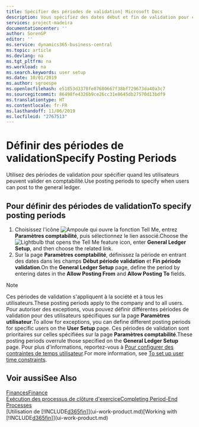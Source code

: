 ```yaml
---
title: Spécifier des périodes de validation| Microsoft Docs
description: Vous spécifiez des dates début et fin de validation pour configurer quand les utilisateurs peuvent valider en comptabilité.
services: project-madeira
documentationcenter: ''
author: SorenGP
editor: ''
ms.service: dynamics365-business-central
ms.topic: article
ms.devlang: na
ms.tgt_pltfrm: na
ms.workload: na
ms.search.keywords: user setup
ms.date: 10/01/2019
ms.author: sgroespe
ms.openlocfilehash: e51853d3378fe07680667f38bf729673da40a3c7
ms.sourcegitcommit: 86498fe4326b9ce26cc31e8645db27570d13bdf9
ms.translationtype: HT
ms.contentlocale: fr-FR
ms.lasthandoff: 11/06/2019
ms.locfileid: "2767513"
---
```

# <a name="specify-posting-periods"></a><span data-ttu-id="157bc-103">Définir des périodes de validation</span><span class="sxs-lookup"><span data-stu-id="157bc-103">Specify Posting Periods</span></span>
<span data-ttu-id="157bc-104">Utilisez des périodes de validation pour spécifier quand les utilisateurs peuvent valider en comptabilité.</span><span class="sxs-lookup"><span data-stu-id="157bc-104">Use posting periods to specify when users can post to the general ledger.</span></span>  

## <a name="to-specify-posting-periods"></a><span data-ttu-id="157bc-105">Pour définir des périodes de validation</span><span class="sxs-lookup"><span data-stu-id="157bc-105">To specify posting periods</span></span>
1. <span data-ttu-id="157bc-106">Choisissez l'icône ![Ampoule qui ouvre la fonction Tell Me](media/ui-search/search_small.png "Dites-moi ce que vous voulez faire"), entrez **Paramètres comptabilité**, puis sélectionnez le lien associé.</span><span class="sxs-lookup"><span data-stu-id="157bc-106">Choose the ![Lightbulb that opens the Tell Me feature](media/ui-search/search_small.png "Tell me what you want to do") icon, enter **General Ledger Setup**, and then choose the related link.</span></span>  
2. <span data-ttu-id="157bc-107">Sur la page **Paramètres comptabilité**, définissez la période en entrant des dates dans les champs **Début période validation** et **Fin période validation**.</span><span class="sxs-lookup"><span data-stu-id="157bc-107">On the **General Ledger Setup** page, define the period by entering dates in the **Allow Posting From** and **Allow Posting To** fields.</span></span>  

> [!NOTE]  
>   <span data-ttu-id="157bc-108">Ces périodes de validation s'appliquent à la société et à tous les utilisateurs.</span><span class="sxs-lookup"><span data-stu-id="157bc-108">These posting periods apply to the company and to all users.</span></span> <span data-ttu-id="157bc-109">Pour autoriser des exceptions, vous pouvez définir différentes périodes de validation pour des utilisateurs spécifiques sur la page **Paramètres utilisateur**.</span><span class="sxs-lookup"><span data-stu-id="157bc-109">To allow for exceptions, you can define different posting periods for specific users on the **User Setup** page.</span></span> <span data-ttu-id="157bc-110">Ces périodes de validation sont prioritaires sur celles spécifiées sur la page **Paramètres comptabilité**.</span><span class="sxs-lookup"><span data-stu-id="157bc-110">These posting periods overrule those specified on the **General Ledger Setup** page.</span></span> <span data-ttu-id="157bc-111">Pour plus d'informations, reportez-vous à [Pour configurer des contraintes de temps utilisateur](ui-define-granular-permissions.md#to-set-up-user-time-constraints).</span><span class="sxs-lookup"><span data-stu-id="157bc-111">For more information, see [To set up user time constraints](ui-define-granular-permissions.md#to-set-up-user-time-constraints).</span></span>

## <a name="see-also"></a><span data-ttu-id="157bc-112">Voir aussi</span><span class="sxs-lookup"><span data-stu-id="157bc-112">See Also</span></span>
[<span data-ttu-id="157bc-113">Finances</span><span class="sxs-lookup"><span data-stu-id="157bc-113">Finance</span></span>](finance.md)  
[<span data-ttu-id="157bc-114">Exécution des processus de clôture d'exercice</span><span class="sxs-lookup"><span data-stu-id="157bc-114">Completing Period-End Processes</span></span>](year-how-complete-period-end-processes.md)  
<span data-ttu-id="157bc-115">[Utilisation de [!INCLUDE[d365fin](includes/d365fin_md.md)]](ui-work-product.md)</span><span class="sxs-lookup"><span data-stu-id="157bc-115">[Working with [!INCLUDE[d365fin](includes/d365fin_md.md)]](ui-work-product.md)</span></span>
